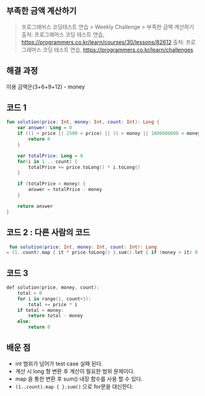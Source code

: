 ## 부족한 금액 계산하기

> 프로그래머스 코딩테스트 연습 > Weekly Challenge > 부족한 금액 계산하기 출처: 프로그래머스 코딩 테스트 연습, https://programmers.co.kr/learn/courses/30/lessons/82612
> 출처: 프로그래머스 코딩 테스트 연습, https://programmers.co.kr/learn/challenges

## 해결 과정

이용 금액은(3+6+9+12) - money

## 코드 1

```kotlin
fun solution(price: Int, money: Int, count: Int): Long {
    var answer: Long = 0
    if ((1 > price || 2500 < price) || (1 > money || 1000000000 < money) || (1 > count || 2500 < count)) {
        return 0
    }

    var totalPrice: Long = 0
    for(i in 1 .. count) {
        totalPrice += price.toLong() * i.toLong()
    }

    if (totalPrice > money) {
        answer = totalPrice - money
    }

    return answer
}
```

## 코드 2 : 다른 사람의 코드

```kotlin
 fun solution(price: Int, money: Int, count: Int): Long
= (1..count).map { it * price.toLong() }.sum().let { if (money > it) 0 else it - money }
```

## 코드 3

```kotlin
def solution(price, money, count):
    total = 0
    for i in range(1, count+1):
        total += price * i
    if total > money:
        return total - money
    else:
        return 0
```

## 배운 점

- int 범위가 넘어가 test case 실패 된다.
- 계산 시 long 형 변환 후 계산이 필요한 범위 문제이다.
- map 을 통한 변환 후 sum() 내장 함수를 사용 할 수 있다.
- `(1..count).map { }.sum()` 으로 for문을 대신한다.
